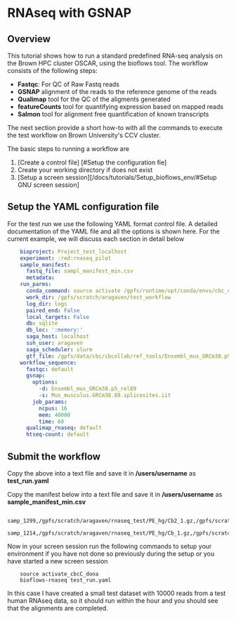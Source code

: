 #  RNAseq with GSNAP
## Overview

This tutorial shows how to run a standard predefined RNA-seq analysis on
the Brown HPC cluster OSCAR, using the bioflows tool. The workflow
consists of the following steps:

-  **Fastqc**: For QC of Raw Fastq reads
-  **GSNAP** alignment of the reads to the reference genome of the reads
-  **Qualimap** tool for the QC of the aligments generated
-  **featureCounts** tool for quantifying expression based on mapped reads
-  **Salmon** tool for alignment free quantification of known transcripts

The next section provide a short how-to with all the commands to
execute the test workflow on Brown University's CCV cluster. 

 The basic steps to running a workflow are
 1. [Create a control file] [#Setup the configuration fie]
 2. Create your working directory if does not exist
 3. [Setup a screen session][/docs/tutorials/Setup_bioflows_env/#Setup GNU screen session]
## Setup the YAML configuration file

For the test run we use the following YAML format control file. A
detailed documentation of the YAML file and all the options is shown
here. For the current example, we will discuss each section in detail  below

```yaml
    bioproject: Project_test_localhost
    experiment: :red:rnaseq_pilot
    sample_manifest:
      fastq_file: sampl_manifest_min.csv
      metadata:
    run_parms:
      conda_command: source activate /gpfs/runtime/opt/conda/envs/cbc_conda_test
      work_dir: /gpfs/scratch/aragaven/test_workflow
      log_dir: logs
      paired_end: False
      local_targets: False
      db: sqlite
      db_loc: ':memory:'
      saga_host: localhost
      ssh_user: aragaven
      saga_scheduler: slurm
      gtf_file: /gpfs/data/cbc/cbcollab/ref_tools/Ensembl_mus_GRCm38.p5_rel89/Mus_musculus.GRCm38.89.gtf
    workflow_sequence:
      fastqc: default
      gsnap:
        options:
          -d: Ensembl_mus_GRCm38.p5_rel89
          -s: Mus_musculus.GRCm38.89.splicesites.iit
        job_params:
          ncpus: 16
          mem: 40000
          time: 60
      qualimap_rnaseq: default
      htseq-count: default
```

## Submit the workflow

Copy the above into a text file and save it in **/users/username** as
__test_run.yaml__

Copy the manifest below into a text file and save it in
**/users/username** as __sample_manifest_min.csv__

```
    samp_1299,/gpfs/scratch/aragaven/rnaseq_test/PE_hg/Cb2_1.gz,/gpfs/scratch/aragaven/rnaseq_test/PE_hg/Cb2_2.gz
    samp_1214,/gpfs/scratch/aragaven/rnaseq_test/PE_hg/Cb_1.gz,/gpfs/scratch/aragaven/rnaseq_test/PE_hg/Cb_2.gz
```

Now in your screen session run the following commands to setup your
environment if you have not done so previously during the setup or you
have started a new screen session

```
    source activate_cbcC_dona
    bioflows-rnaseq test_run.yaml
```

In this case I have created a small test dataset with 10000 reads from a
test human RNAseq data, so it should run within the hour and you should
see that the alignments are completed.
